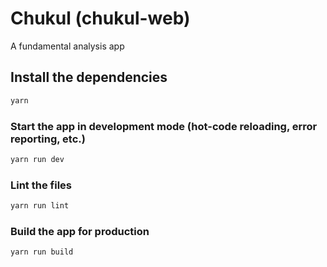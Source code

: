 # Chukul (chukul-web)

A fundamental analysis app

## Install the dependencies
```bash
yarn
```

### Start the app in development mode (hot-code reloading, error reporting, etc.)
```bash
yarn run dev
```

### Lint the files
```bash
yarn run lint
```

### Build the app for production
```bash
yarn run build
```
